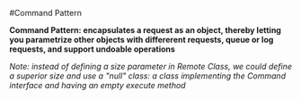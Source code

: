 #Command Pattern

**Command Pattern: encapsulates a request as an object, thereby letting you parametrize other objects with differerent requests, queue or log requests, and support undoable operations**

*Note: instead of defining a size parameter in Remote Class, we could define a superior size and use a "null" class: a class implementing the Command interface and having an empty execute method*